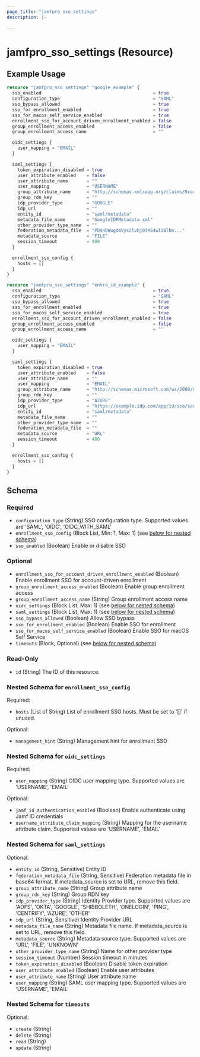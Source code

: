 ```yaml
---
page_title: "jamfpro_sso_settings"
description: |-
  
---
```


# jamfpro_sso_settings (Resource)


## Example Usage
```terraform
resource "jamfpro_sso_settings" "google_example" {
  sso_enabled                                          = true
  configuration_type                                   = "SAML"
  sso_bypass_allowed                                   = true
  sso_for_enrollment_enabled                           = true
  sso_for_macos_self_service_enabled                   = true
  enrollment_sso_for_account_driven_enrollment_enabled = false
  group_enrollment_access_enabled                      = false
  group_enrollment_access_name                         = ""

  oidc_settings {
    user_mapping = "EMAIL"
  }

  saml_settings {
    token_expiration_disabled = true
    user_attribute_enabled    = false
    user_attribute_name       = ""
    user_mapping              = "USERNAME"
    group_attribute_name      = "http://schemas.xmlsoap.org/claims/Group"
    group_rdn_key             = ""
    idp_provider_type         = "GOOGLE"
    idp_url                   = ""
    entity_id                 = "saml/metadata"
    metadata_file_name        = "GoogleIDPMetadata.xml"
    other_provider_type_name  = ""
    federation_metadata_file  = "PD94bWwgdmVyc2lvbj0iMS4wIiBlbm..."
    metadata_source           = "FILE"
    session_timeout           = 480
  }

  enrollment_sso_config {
    hosts = []
  }
}

resource "jamfpro_sso_settings" "entra_id_example" {
  sso_enabled                                          = true
  configuration_type                                   = "SAML"
  sso_bypass_allowed                                   = true
  sso_for_enrollment_enabled                           = true
  sso_for_macos_self_service_enabled                   = true
  enrollment_sso_for_account_driven_enrollment_enabled = false
  group_enrollment_access_enabled                      = false
  group_enrollment_access_name                         = ""

  oidc_settings {
    user_mapping = "EMAIL"
  }

  saml_settings {
    token_expiration_disabled = true
    user_attribute_enabled    = false
    user_attribute_name       = ""
    user_mapping              = "EMAIL"
    group_attribute_name      = "http://schemas.microsoft.com/ws/2008/06/identity/claims/groups"
    group_rdn_key             = ""
    idp_provider_type         = "AZURE"
    idp_url                   = "https://example.idp.com/app/id/sso/saml/metadata"
    entity_id                 = "saml/metadata"
    metadata_file_name        = ""
    other_provider_type_name  = ""
    federation_metadata_file  = ""
    metadata_source           = "URL"
    session_timeout           = 480
  }

  enrollment_sso_config {
    hosts = []
  }
}
```

<!-- schema generated by tfplugindocs -->
## Schema

### Required

- `configuration_type` (String) SSO configuration type. Supported values are 'SAML', 'OIDC', 'OIDC_WITH_SAML'
- `enrollment_sso_config` (Block List, Min: 1, Max: 1) (see [below for nested schema](#nestedblock--enrollment_sso_config))
- `sso_enabled` (Boolean) Enable or disable SSO

### Optional

- `enrollment_sso_for_account_driven_enrollment_enabled` (Boolean) Enable enrollment SSO for account-driven enrollment
- `group_enrollment_access_enabled` (Boolean) Enable group enrollment access
- `group_enrollment_access_name` (String) Group enrollment access name
- `oidc_settings` (Block List, Max: 1) (see [below for nested schema](#nestedblock--oidc_settings))
- `saml_settings` (Block List, Max: 1) (see [below for nested schema](#nestedblock--saml_settings))
- `sso_bypass_allowed` (Boolean) Allow SSO bypass
- `sso_for_enrollment_enabled` (Boolean) Enable SSO for enrollment
- `sso_for_macos_self_service_enabled` (Boolean) Enable SSO for macOS Self Service
- `timeouts` (Block, Optional) (see [below for nested schema](#nestedblock--timeouts))

### Read-Only

- `id` (String) The ID of this resource.

<a id="nestedblock--enrollment_sso_config"></a>
### Nested Schema for `enrollment_sso_config`

Required:

- `hosts` (List of String) List of enrollment SSO hosts. Must be set to '[]' if unused.

Optional:

- `management_hint` (String) Management hint for enrollment SSO


<a id="nestedblock--oidc_settings"></a>
### Nested Schema for `oidc_settings`

Required:

- `user_mapping` (String) OIDC user mapping type. Supported values are 'USERNAME', 'EMAIL'

Optional:

- `jamf_id_authentication_enabled` (Boolean) Enable authenticate using Jamf ID credentials
- `username_attribute_claim_mapping` (String) Mapping for the username attribute claim. Supported values are 'USERNAME', 'EMAIL'


<a id="nestedblock--saml_settings"></a>
### Nested Schema for `saml_settings`

Optional:

- `entity_id` (String, Sensitive) Entity ID
- `federation_metadata_file` (String, Sensitive) Federation metadata file in base64 format. If metadata_source is set to URL, remove this field.
- `group_attribute_name` (String) Group attribute name
- `group_rdn_key` (String) Group RDN key
- `idp_provider_type` (String) Identity Provider type. Supported values are 'ADFS', 'OKTA', 'GOOGLE', 'SHIBBOLETH', 'ONELOGIN', 'PING', 'CENTRIFY', 'AZURE', 'OTHER'
- `idp_url` (String, Sensitive) Identity Provider URL
- `metadata_file_name` (String) Metadata file name. If metadata_source is set to URL, remove this field.
- `metadata_source` (String) Metadata source type. Supported values are 'URL', 'FILE', 'UNKNOWN'
- `other_provider_type_name` (String) Name for other provider type
- `session_timeout` (Number) Session timeout in minutes
- `token_expiration_disabled` (Boolean) Disable token expiration
- `user_attribute_enabled` (Boolean) Enable user attributes
- `user_attribute_name` (String) User attribute name
- `user_mapping` (String) SAML user mapping type. Supported values are 'USERNAME', 'EMAIL'


<a id="nestedblock--timeouts"></a>
### Nested Schema for `timeouts`

Optional:

- `create` (String)
- `delete` (String)
- `read` (String)
- `update` (String)